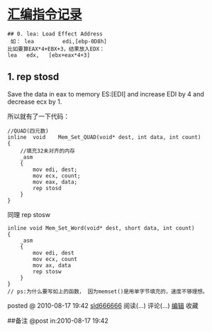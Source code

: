 #  [汇编指令记录](http://www.cnblogs.com/sld666666/archive/2010/08/17/1801744.html)

    ## 0. lea: Load Effect Address
     如： lea         edi,[ebp-0D8h] 
    比如要算EAX*4+EBX+3，结果放入EDX： 
    lea   edx,   [ebx+eax*4+3]

## 1\. rep stosd

Save the data in eax to memory ES:[EDI] and increase EDI by 4 and decrease ecx
by 1.

所以就有了一下代码：

    //QUAD(四元数)
    inline	void	Mem_Set_QUAD(void* dest, int data, int count)
    {
    	//填充32未对齐的内存
    	_asm
    	{
    		mov edi, dest;
    		mov ecx, count;
    		mov eax, data;
    		rep stosd 
    	}
    }

同理 rep stosw

    inline void Mem_Set_Word(void* dest, short data, int count)
    {
    	_asm
    	{
    		mov edi, dest
    		mov ecx, count
    		mov ax, data
    		rep stosw
    	}
    }
    // ps:为什么要写如上的函数， 因为memset()是用单字节填充的，速度不够理想。

posted @ 2010-08-17 19:42 [sld666666](http://www.cnblogs.com/sld666666/)
阅读(...) 评论(...) [编辑](https://i.cnblogs.com/EditPosts.aspx?postid=1801744) 收藏

##备注 
 @post in:2010-08-17 19:42